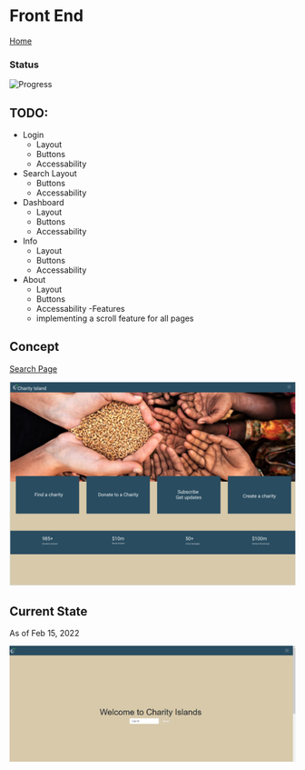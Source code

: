 # Front End

[Home](index.md)

### Status

![Progress](https://progress-bar.dev/25/?scale=100&title=progress&width=1000&color=856A5D&suffix=%)

## TODO:

- Login
  - Layout
  - Buttons
  - Accessability
- Search
  Layout
  - Buttons
  - Accessability
- Dashboard
  - Layout
  - Buttons
  - Accessability
- Info
  - Layout
  - Buttons
  - Accessability
- About
  - Layout
  - Buttons
  - Accessability
    -Features
  - implementing a scroll feature for all pages

## Concept

[Search Page](https://www.figma.com/file/ejM9JzxSq7JNJLOYpriYkw/Charity-Islands?node-id=0%3A1)

![Landing Page](./misc/landing_page.png)

## Current State

As of Feb 15, 2022

![Chairty Info Page](./misc/Search_Page.PNG)
